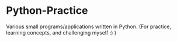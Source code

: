 # Python-Practice
Various small programs/applications written in Python. (For practice, learning concepts, and challenging myself :) )
